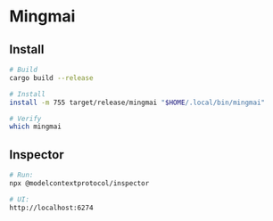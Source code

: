 # Mingmai
## Install
```bash
# Build
cargo build --release

# Install
install -m 755 target/release/mingmai "$HOME/.local/bin/mingmai"

# Verify
which mingmai
```

## Inspector
```bash
# Run:
npx @modelcontextprotocol/inspector

# UI:
http://localhost:6274
```
